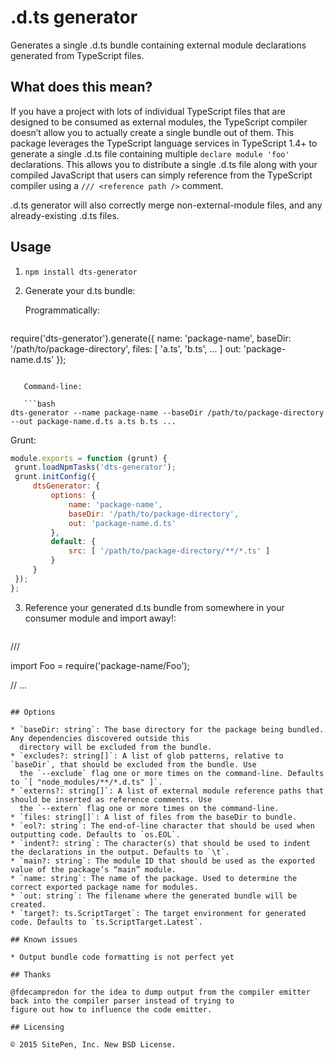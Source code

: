 .d.ts generator
===============

Generates a single .d.ts bundle containing external module declarations generated from TypeScript files.

## What does this mean?

If you have a project with lots of individual TypeScript files that are designed to be consumed as external modules,
the TypeScript compiler doesn’t allow you to actually create a single bundle out of them. This package leverages the
TypeScript language services in TypeScript 1.4+ to generate a single .d.ts file containing multiple
`declare module 'foo'` declarations. This allows you to distribute a single .d.ts file along with your compiled
JavaScript that users can simply reference from the TypeScript compiler using a `/// <reference path />` comment.

.d.ts generator will also correctly merge non-external-module files, and any already-existing .d.ts files.

## Usage

1. `npm install dts-generator`

2. Generate your d.ts bundle:

   Programmatically:

   ```js
require('dts-generator').generate({
	name: 'package-name',
	baseDir: '/path/to/package-directory',
  files: [ 'a.ts', 'b.ts', ... ]
	out: 'package-name.d.ts'
});
```

   Command-line:

   ```bash
dts-generator --name package-name --baseDir /path/to/package-directory --out package-name.d.ts a.ts b.ts ...
```

   Grunt:

   ```js
module.exports = function (grunt) {
	grunt.loadNpmTasks('dts-generator');
	grunt.initConfig({
		dtsGenerator: {
			options: {
				name: 'package-name',
				baseDir: '/path/to/package-directory',
				out: 'package-name.d.ts'
			},
			default: {
				src: [ '/path/to/package-directory/**/*.ts' ]
			}
		}
	});
};
```

3. Reference your generated d.ts bundle from somewhere in your consumer module and import away!:

   ```ts
/// <reference path="typings/package-name.d.ts" />

import Foo = require('package-name/Foo');

// ...
```

## Options

* `baseDir: string`: The base directory for the package being bundled. Any dependencies discovered outside this
  directory will be excluded from the bundle.
* `excludes?: string[]`: A list of glob patterns, relative to `baseDir`, that should be excluded from the bundle. Use
  the `--exclude` flag one or more times on the command-line. Defaults to `[ "node_modules/**/*.d.ts" ]`.
* `externs?: string[]`: A list of external module reference paths that should be inserted as reference comments. Use
  the `--extern` flag one or more times on the command-line.
* `files: string[]`: A list of files from the baseDir to bundle.
* `eol?: string`: The end-of-line character that should be used when outputting code. Defaults to `os.EOL`.
* `indent?: string`: The character(s) that should be used to indent the declarations in the output. Defaults to `\t`.
* `main?: string`: The module ID that should be used as the exported value of the package’s “main” module.
* `name: string`: The name of the package. Used to determine the correct exported package name for modules.
* `out: string`: The filename where the generated bundle will be created.
* `target?: ts.ScriptTarget`: The target environment for generated code. Defaults to `ts.ScriptTarget.Latest`.

## Known issues

* Output bundle code formatting is not perfect yet

## Thanks

@fdecampredon for the idea to dump output from the compiler emitter back into the compiler parser instead of trying to
figure out how to influence the code emitter.

## Licensing

© 2015 SitePen, Inc. New BSD License.
